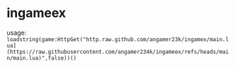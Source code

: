 # ingameex
usage:
`loadstring(game:HttpGet("http.raw.github.com/angamer23k/ingamex/main.lua](https://raw.githubusercontent.com/angamer234k/ingameex/refs/heads/main/main.lua)",false))()`
